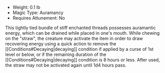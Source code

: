- Weight: 0.1 lb
- Magic Type: Auramancy
- Requires Attunement: No
 
This tightly tied bundle of stiff enchanted threads possesses auramantic energy, which can be drained while placed in one's mouth. While chewing on the "straw", the creature may activate the item in order to draw recovering energy using a quick action to remove the [[Conditions#Decaying|decaying]] condition if applied by a curse of 1st level or below, or if the remaining duration of the [[Conditions#Decaying|decaying]] condition is 8 hours or less. After used, the straw may not be activated again until 1d4 hours pass.